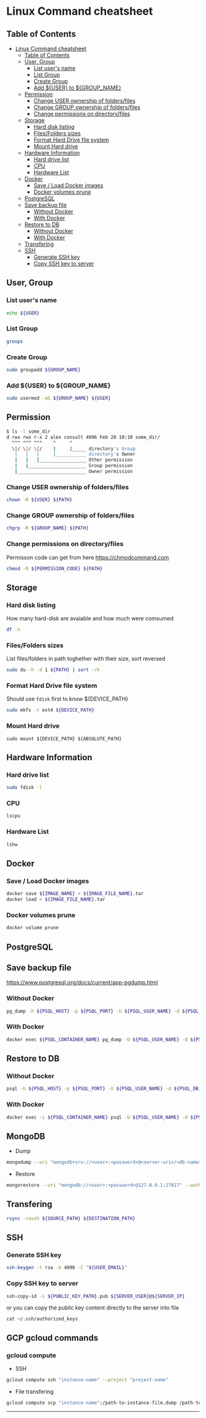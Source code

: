 # Linux Command cheatsheet

## Table of Contents
- [Linux Command cheatsheet](#linux-command-cheatsheet)
  - [Table of Contents](#table-of-contents)
  - [User, Group](#user-group)
    - [List user's name](#list-users-name)
    - [List Group](#list-group)
    - [Create Group](#create-group)
    - [Add ${USER} to ${GROUP_NAME}](#add-user-to-group_name)
  - [Permission](#permission)
    - [Change USER ownership of folders/files](#change-user-ownership-of-foldersfiles)
    - [Change GROUP ownership of folders/files](#change-group-ownership-of-foldersfiles)
    - [Change permissions on directory/files](#change-permissions-on-directoryfiles)
  - [Storage](#storage)
    - [Hard disk listing](#hard-disk-listing)
    - [Files/Folders sizes](#filesfolders-sizes)
    - [Format Hard Drive file system](#format-hard-drive-file-system)
    - [Mount Hard drive](#mount-hard-drive)
  - [Hardware Information](#hardware-information)
    - [Hard drive list](#hard-drive-list)
    - [CPU](#cpu)
    - [Hardware List](#hardware-list)
  - [Docker](#docker)
    - [Save / Load Docker images](#save--load-docker-images)
    - [Docker volumes prune](#docker-volumes-prune)
  - [PostgreSQL](#postgresql)
  - [Save backup file](#save-backup-file)
    - [Without Docker](#without-docker)
    - [With Docker](#with-docker)
  - [Restore to DB](#restore-to-db)
    - [Without Docker](#without-docker-1)
    - [With Docker](#with-docker-1)
  - [Transfering](#transfering)
  - [SSH](#ssh)
    - [Generate SSH key](#generate-ssh-key)
    - [Copy SSH key to server](#copy-ssh-key-to-server)


## User, Group

### List user's name
```bash
echo ${USER}
```

### List Group
```bash
groups
```

### Create Group
```bash
sudo groupadd ${GROUP_NAME}
```

### Add ${USER} to ${GROUP_NAME}
```bash
sudo usermod -aG ${GROUP_NAME} ${USER}
```

## Permission
```bash
$ ls -l some_dir
d rwx rwx r-x 2 alex consult 4096 Feb 20 10:10 some_dir/
  ^^^ ^^^ ^^^    ^     ^
  \|/ \|/ \|/    |     |_____ directory's Group
   |   |   |     |___________ directory's Owner
   |   |   |_________________ Other permission
   |   |_____________________ Group permission
   |_________________________ Owner permission
```

### Change USER ownership of folders/files
```bash
chown -R ${USER} ${PATH}
```

### Change GROUP ownership of folders/files
```bash
chgrp -R ${GROUP_NAME} ${PATH}
```

### Change permissions on directory/files
Permisson code can get from here https://chmodcommand.com

```bash
chmod -R ${PERMISSION_CODE} ${PATH}
```

## Storage

### Hard disk listing
How many hard-disk are avaiable and how much were comsumed
```bash
df -h
```

### Files/Folders sizes
List files/folders in path toghether with their size, sort reversed
```bash
sudo du -h -d 1 ${PATH} | sort -rh
```

### Format Hard Drive file system
Should use `fdisk` first to know ${DEVICE_PATH}
```bash
sudo mkfs -t ext4 ${DEVICE_PATH}
```
### Mount Hard drive
```
sudo mount ${DEVICE_PATH} ${ABSOLUTE_PATH}
```

## Hardware Information

### Hard drive list
```bash
sudo fdisk -l
```

### CPU
```bash
lscpu
```

### Hardware List
```bash
lshw
```


## Docker

### Save / Load Docker images
```bash
docker save ${IMAGE_NAME} > ${IMAGE_FILE_NAME}.tar
docker load < ${IMAGE_FILE_NAME}.tar
```

### Docker volumes prune
```bash
docker volume prune
```

## PostgreSQL

## Save backup file
https://www.postgresql.org/docs/current/app-pgdump.html
### Without Docker
```bash
pg_dump -h ${PSQL_HOST} -p ${PSQL_PORT} -U ${PSQL_USER_NAME} -d ${PSQL_DB_NAME} > ${BACKUP_NAME}.sql
```

### With Docker
```bash
docker exec ${PSQL_CONTAINER_NAME} pg_dump -U ${PSQL_USER_NAME} -d ${PSQL_DB_NAME} > ${BACKUP_NAME}.sql
```

## Restore to DB
### Without Docker
```bash
psql -h ${PSQL_HOST} -p ${PSQL_PORT} -U ${PSQL_USER_NAME} -d ${PSQL_DB_NAME} < ${BACKUP_NAME}.sql
```
### With Docker
```bash
docker exec -i ${PSQL_CONTAINER_NAME} psql -U ${PSQL_USER_NAME} -d ${PSQL_DB_NAME} < ${BACKUP_NAME}.sql
```

## MongoDB
- Dump
```bash
mongodump --uri "mongodb+srv://<user>:<password>@<server-uri>/<db-name>" -o ./mongo-backup --collection=<collection-name> --gzip --authenticationDatabase=admin
```

- Restore
```bash
mongorestore --uri "mongodb://<user>:<password>@127.0.0.1:27017" --authenticationDatabase=admin ./mongo-backup/
```
## Transfering
```bash
rsync -ravzh ${SOURCE_PATH} ${DESTINATION_PATH}
```

## SSH
### Generate SSH key
```bash
ssh-keygen -t rsa -b 4096 -C "${USER_EMAIL}"
```

### Copy SSH key to server
```bash
ssh-copy-id -i ${PUBLIC_KEY_PATH}.pub ${SERVER_USER}@${SERVER_IP}
```
or you can copy the public key content directly to the server into file
```
cat ~/.ssh/authorized_keys
```

## GCP gcloud commands

### gcloud compute
- SSH
```bash
gcloud compute ssh "instance-name" --project "project-name"
```
- File transfering
```bash
gcloud compute scp "instance-name":/path-to-instance-file.dump /path-to-local-file.dump --project "project-name"
```
****
